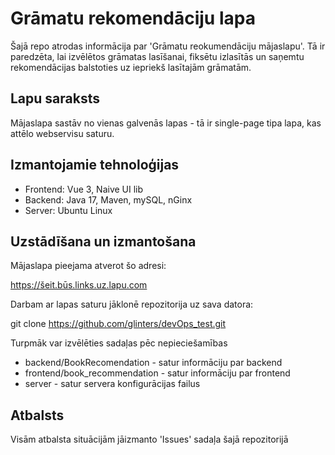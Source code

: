 # Grāmatu rekomendāciju lapa

Šajā repo atrodas informācija par 'Grāmatu reokumendāciju mājaslapu'. Tā ir paredzēta, lai izvēlētos grāmatas lasīšanai, fiksētu izlasītās un saņemtu rekomendācijas balstoties uz iepriekš lasītajām grāmatām.

## Lapu saraksts

Mājaslapa sastāv no vienas galvenās lapas - tā ir single-page tipa lapa, kas attēlo webservisu saturu.

## Izmantojamie tehnoloģijas

- Frontend: Vue 3, Naive UI lib
- Backend: Java 17, Maven, mySQL, nGinx
- Server: Ubuntu Linux

## Uzstādīšana un izmantošana

Mājaslapa pieejama atverot šo adresi:

https://šeit.būs.links.uz.lapu.com

Darbam ar lapas saturu jāklonē repozitorija uz sava datora:

git clone https://github.com/glinters/devOps_test.git

Turpmāk var izvēlēties sadaļas pēc nepieciešamības

- backend/BookRecomendation - satur informāciju par backend
- frontend/book_recommendation - satur informāciju par frontend 
- server - satur servera konfigurācijas failus

## Atbalsts

Visām atbalsta situācijām jāizmanto 'Issues' sadaļa šajā repozitorijā